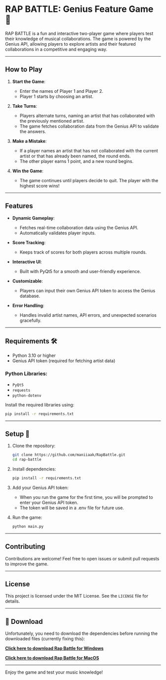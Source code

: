 # RAP BATTLE: Genius Feature Game 🎤

RAP BATTLE is a fun and interactive two-player game where players test their knowledge of musical collaborations. The game is powered by the Genius API, allowing players to explore artists and their featured collaborations in a competitive and engaging way.

---

## How to Play 

1. **Start the Game**:
   - Enter the names of Player 1 and Player 2.
   - Player 1 starts by choosing an artist.

2. **Take Turns**:
   - Players alternate turns, naming an artist that has collaborated with the previously mentioned artist.
   - The game fetches collaboration data from the Genius API to validate the answers.

3. **Make a Mistake**:
   - If a player names an artist that has not collaborated with the current artist or that has already been named, the round ends.
   - The other player earns 1 point, and a new round begins.

4. **Win the Game**:
   - The game continues until players decide to quit. The player with the highest score wins!

---

## Features 

- **Dynamic Gameplay**:
  - Fetches real-time collaboration data using the Genius API.
  - Automatically validates player inputs.

- **Score Tracking**:
  - Keeps track of scores for both players across multiple rounds.

- **Interactive UI**:
  - Built with PyQt5 for a smooth and user-friendly experience.

- **Customizable**:
  - Players can input their own Genius API token to access the Genius database.

- **Error Handling**:
  - Handles invalid artist names, API errors, and unexpected scenarios gracefully.

---

## Requirements 🛠️

- Python 3.10 or higher
- Genius API token (required for fetching artist data)

### Python Libraries:
- `PyQt5`
- `requests`
- `python-dotenv`

Install the required libraries using:
```bash
pip install -r requirements.txt
```

---

## Setup 🚀

1. Clone the repository:
   ```bash
   git clone https://github.com/maniiaak/RapBattle.git
   cd rap-battle
   ```

2. Install dependencies:
   ```bash
   pip install -r requirements.txt
   ```

3. Add your Genius API token:
   - When you run the game for the first time, you will be prompted to enter your Genius API token.
   - The token will be saved in a .env file for future use.

4. Run the game:
   ```bash
   python main.py
   ```

---

## Contributing 

Contributions are welcome! Feel free to open issues or submit pull requests to improve the game.

---

## License 

This project is licensed under the MIT License. See the `LICENSE` file for details.

---

## 🔽 Download

Unfortunately, you need to download the dependencies before running the downloaded files (currently fixing this):

**[Click here to download Rap Battle for Windows](https://github.com/maniiaak/RapBattle/releases/download/v1.0/RapBattle.zip)**

**[Click here to download Rap Battle for MacOS](https://github.com/maniiaak/RapBattle/releases/download/v1.0/RapBattle_MacOS.zip)**

---
Enjoy the game and test your music knowledge! 
